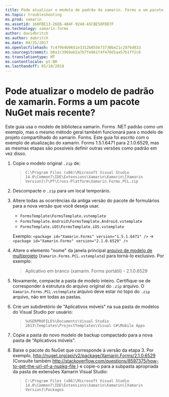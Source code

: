 ```yaml
---
title: Pode atualizar o modelo de padrão de xamarin. Forms a um pacote NuGet mais recente?
ms.topic: troubleshooting
ms.prod: xamarin
ms.assetid: 160FBE13-26EB-4B4F-9248-A5CBE58FDD7F
ms.technology: xamarin-forms
author: davidbritch
ms.author: dabritch
ms.date: 04/25/2017
ms.openlocfilehash: fc479b4b0651e3312b855673730be21c2076d833
ms.sourcegitcommit: b0a1c3969ab2a7b7fe961f4f470d1aa57b1ff2c6
ms.translationtype: MT
ms.contentlocale: pt-BR
ms.lasthandoff: 05/10/2018
---
```

# <a name="can-i-update-the-xamarinforms-default-template-to-a-newer-nuget-package"></a>Pode atualizar o modelo de padrão de xamarin. Forms a um pacote NuGet mais recente?

Este guia usa o modelo de biblioteca xamarin. Forms .NET padrão como um exemplo, mas o mesmo método geral também funcionará para o modelo de projeto compartilhado do xamarin. Forms. Este guia foi escrito com o exemplo de atualização do xamarin. Forms 1.5.1.6471 para 2.1.0.6529, mas as mesmas etapas são possíveis definir outras versões como padrão em vez disso.

1.  Copie o modelo original `.zip` de:

    > `C:\Program Files (x86)\Microsoft Visual Studio 14.0\Common7\IDE\Extensions\Xamarin\Xamarin\[Xamarin Version]\T\PT\Cross-Platform\Xamarin.Forms.PCL.zip`

2.  Descompacte o `.zip` para um local temporário.

3.  Altere todas as ocorrências da antiga versão do pacote de formulários para a nova versão que você deseja usar.
    *   `FormsTemplate\FormsTemplate.vstemplate`
    *   `FormsTemplate.Android\FormsTemplate.Android.vstemplate`
    *   `FormsTemplate.iOS\FormsTemplate.iOS.vstemplate`

    Exemplo: `<package id="Xamarin.Forms" version="1.5.1.6471" />` -> `<package id="Xamarin.Forms" version="2.1.0.6529" />`

4.  Altere o elemento "nome" da janela principal [arquivo de modelo de multiprojeto](http://msdn.microsoft.com/library/ms185308.aspx) (`Xamarin.Forms.PCL.vstemplate`) para torná-lo exclusivo. Por exemplo:
    > <Name>Aplicativo em branco (xamarin. Forms portátil) - 2.1.0.6529</Name>

5.  Novamente, compacte a pasta de modelo inteiro. Certifique-se de corresponder à estrutura do arquivo original do `.zip` arquivo. O `Xamarin.Forms.PCL.vstemplate` arquivo deve estar no topo do `.zip` arquivo, não em todas as pastas.

6.  Crie um subdiretório de "Aplicativos móveis" na sua pasta de modelos do Visual Studio por usuário:
    > `%USERPROFILE%\Documents\Visual Studio 2013\Templates\ProjectTemplates\Visual C#\Mobile Apps`

7.  Copie a pasta do novo modelo de backup compactado para a nova pasta de "Aplicativos móveis".

8.  Baixe o pacote do NuGet que corresponde à versão da etapa 3. Por exemplo, [ http://nuget.org/api/v2/package/Xamarin.Forms/2.1.0.6529 ](http://nuget.org/api/v2/package/Xamarin.Forms/2.1.0.6529) (Consulte também [ http://stackoverflow.com/questions/8597375/how-to-get-the-url-of-a-nupkg-file ](http://stackoverflow.com/questions/8597375/how-to-get-the-url-of-a-nupkg-file)) e copie-o para a subpasta apropriada da pasta de extensões Xamarin Visual Studio:
    > `C:\Program Files (x86)\Microsoft Visual Studio 14.0\Common7\IDE\Extensions\Xamarin\Xamarin\[Xamarin Version]\Packages`
